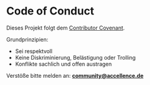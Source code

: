 # Code of Conduct

Dieses Projekt folgt dem [Contributor Covenant](https://www.contributor-covenant.org/).

Grundprinzipien:
- Sei respektvoll
- Keine Diskriminierung, Belästigung oder Trolling
- Konflikte sachlich und offen austragen

Verstöße bitte melden an: **community@accellence.de**

